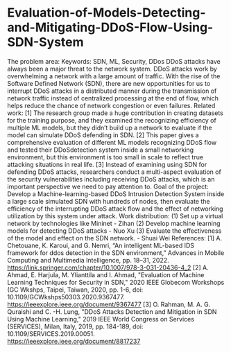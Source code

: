 # Evaluation-of-Models-Detecting-and-Mitigating-DDoS-Flow-Using-SDN-System
The problem area:
Keywords: SDN, ML, Security, DDos
DDoS attacks have always been a major threat to the network system. DDoS attacks work by overwhelming a network with a large amount of traffic. With the rise of the Software Defined Network (SDN), there are new opportunities for us to interrupt DDoS attacks in a distributed manner during the transmission of network traffic instead of centralized processing at the end of flow, which helps reduce the chance of network congestion or even failures.
Related work:
[1] The research group made a huge contribution in creating datasets for the training purpose, and they examined the recognizing efficiency of multiple ML models, but they didn’t build up a network to evaluate if the model can simulate DDoS defending in SDN.
[2] This paper gives a comprehensive evaluation of different ML models recognizing DDoS flow and tested their DDoSdetection system inside a small networking environment, but this environment is too small in scale to reflect true attacking situations in real life.
[3] Instead of examining using SDN for defending DDoS attacks, researchers conduct a multi-aspect evaluation of the security vulnerabilities including receiving DDoS attacks, which is an important perspective we need to pay attention to.
Goal of the project:
Develop a Machine-learning-based DDoS Intrusion Detection System inside a large scale simulated SDN with hundreds of nodes, then evaluate the efficiency of the interrupting DDoS attack flow and the effect of networking utilization by this system under attack.
Work distribution:
(1) Set up a virtual network by technologies like Mininet - Zihan
(2) Develop machine learning models for detecting DDoS attacks - Nuo Xu
(3) Evaluate the effectiveness of the model and effect on the SDN network. - Shuai Wei
References:
[1] A. Chetouane, K. Karoui, and G. Nemri, “An intelligent ML-based IDS framework for ddos detection in the SDN environment,” Advances in Mobile Computing and Multimedia Intelligence, pp. 18–31, 2022. https://link.springer.com/chapter/10.1007/978-3-031-20436-4_2
[2] A. Ahmad, E. Harjula, M. Ylianttila and I. Ahmad, "Evaluation of Machine Learning Techniques for Security in SDN," 2020 IEEE Globecom Workshops (GC Wkshps, Taipei, Taiwan, 2020, pp. 1-6, doi: 10.1109/GCWkshps50303.2020.9367477. https://ieeexplore.ieee.org/document/9367477
[3] O. Rahman, M. A. G. Quraishi and C. -H. Lung, "DDoS Attacks Detection and Mitigation in SDN Using Machine Learning," 2019 IEEE World Congress on Services (SERVICES), Milan, Italy, 2019, pp. 184-189, doi: 10.1109/SERVICES.2019.00051. https://ieeexplore.ieee.org/document/8817237
   
